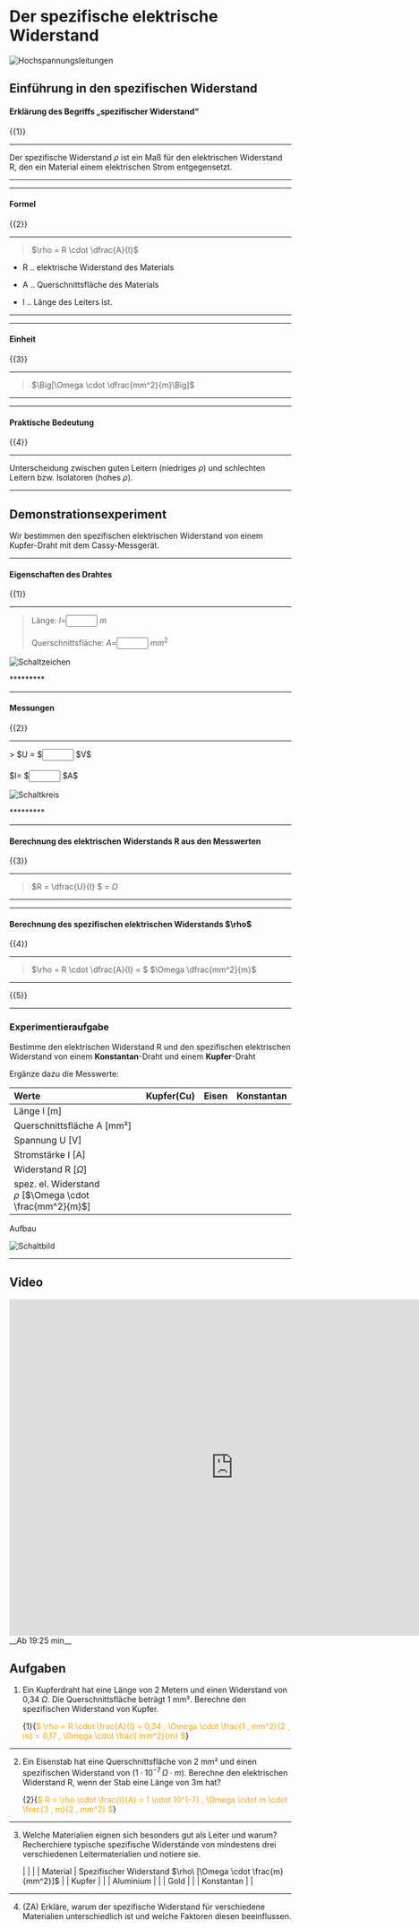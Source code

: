 <!--
author: Christian Golnik

language: de

@style
.lia-effect__circle {
    display: none !important;
}

@media (min-width: 600px) {
    .newspaper {
        column-count: 2;
        column-gap: 40px;
        column-rule: 1px solid lightblue;
    }
}

h1, h2, h3, h4, h5, h6 {
  column-span: all;
}

.cb {
    break-before: column;
}
@end

mode: Presentation

@onload
window.LIA.settings.font_size = 2
@end

-->

# Der spezifische elektrische Widerstand

![Hochspannungsleitungen](https://diversewolken.ddns.net/nextcloud/index.php/s/AAxTtfnBE7BZZyy/download)

## Einführung in den spezifischen Widerstand


<H4>Erklärung des Begriffs „spezifischer Widerstand“</H4>

{{1}}
*********
Der spezifische Widerstand $\rho$ ist ein Maß für den elektrischen Widerstand R, den ein Material einem elektrischen Strom entgegensetzt.
*********

---

<H4>Formel</H4>

{{2}}
***************
> $\rho = R \cdot \dfrac{A}{l}$

- R .. elektrische Widerstand des Materials

- A .. Querschnittsfläche des Materials

- l .. Länge des Leiters ist.
***************

---

<H4>Einheit</H4>

{{3}}
***************


> $\Big[\Omega \cdot \dfrac{mm^2}{m}\Big]$ 
***************

---

<H4>Praktische Bedeutung</H4>

{{4}}
********
Unterscheidung zwischen guten Leitern (niedriges $\rho$) und schlechten Leitern bzw. Isolatoren (hohes $\rho$).
********


## Demonstrationsexperiment

Wir bestimmen den spezifischen elektrischen Widerstand von einem Kupfer-Draht mit dem Cassy-Messgerät.

---

<H4>Eigenschaften des Drahtes</H4>

{{1}}
*********
<section class="newspaper">

> Länge: $l=$<input type="number" default="1" min="0" max="10" id="l" size="5"> $m$   <br> <br> Querschnittsfläche: $A=$<input type="number" default="1" min="0" max="10" id="A" size="5"> $mm^2$ 

![Schaltzeichen](https://diversewolken.ddns.net/nextcloud/index.php/s/fxcfX6KcjSPgyJn/download)

</section>
*********

---

<H4>Messungen</H4> 

{{2}}
*********
<section class="newspaper">
> $U = $<input type="number" default="0" min="0" max="10" id="U" size="5"> $V$ <br> <br>  $I= $<input type="number" default="1" min="0" max="10" id="I" size="5"> $A$

![Schaltkreis](https://diversewolken.ddns.net/nextcloud/index.php/s/ST5C8Yi8mXKDxZN/download)

</section>
*********

---

<H4>Berechnung des elektrischen Widerstands R aus den Messwerten</H4>

{{3}}
*********

> $R = \dfrac{U}{I} $ = <script input="button"> let U = document.getElementById("U").value; let I = document.getElementById("I").value; let R=U/I; R </script> $\Omega$
*********

---

<H4>Berechnung des spezifischen elektrischen Widerstands $\rho$</H4>

{{4}}
*********

> $\rho = R \cdot \dfrac{A}{l} = $ <script input="button"> let U = document.getElementById("U").value; let I = document.getElementById("I").value; let l = document.getElementById("l").value; let A = document.getElementById("A").value; U/I*A/l  </script> $\Omega \dfrac{mm^2}{m}$

*********


{{5}}
*****************
<H3> Experimentieraufgabe </H3>

Bestimme den elektrischen Widerstand R und den spezifischen elektrischen Widerstand von einem __Konstantan__-Draht und einem __Kupfer__-Draht

Ergänze dazu die Messwerte:

<section class="newspaper">

| Werte   | Kupfer(Cu) | Eisen   | Konstantan   |
| :--------- | :--------- | :--------- | :--------- |
| Länge l [m]   | <script> let l = document.getElementById("l").value; l </script> |  <script> let l = document.getElementById("l").value; l </script>    |  <script> let l = document.getElementById("l").value; l </script>    |
| Querschnittsfläche A [mm²]    | <script> let A = document.getElementById("A").value; A </script> |   <script> let A = document.getElementById("A").value; A </script>   |   <script> let A = document.getElementById("A").value; A </script>   |
| Spannung U [V]    | <script> let U = document.getElementById("U").value; U </script> |      |      |
| Stromstärke I [A] | <script> let I = document.getElementById("I").value; I </script> | | |
| Widerstand R [$\Omega$] | <script> let U = document.getElementById("U").value; let I = document.getElementById("I").value; let R=U/I; R </script> |  | |
| spez. el. Widerstand <br> $\rho$ [$\Omega \cdot \frac{mm^2}{m}$] | <script input="button"> let U = document.getElementById("U").value; let I = document.getElementById("I").value; let l = document.getElementById("l").value; let A = document.getElementById("A").value; U/I*A/l  </script>  | |

<p class="cb"> Aufbau </p>

![Schaltbild](https://diversewolken.ddns.net/nextcloud/index.php/s/6yCRRMAJP2rY3YP/download)

</section>

*****************

## Video


<iframe width="800" height="600" src="https://www.youtube.com/embed/5O7Y7NOyrMU?t=1165" title="Telekolleg Physik 19 Verzweigter Stromkreis" frameborder="0" allow="accelerometer; autoplay; clipboard-write; encrypted-media; gyroscope; picture-in-picture; web-share" referrerpolicy="strict-origin-when-cross-origin" allowfullscreen></iframe>
__Ab 19:25 min__

## Aufgaben

1. Ein Kupferdraht hat eine Länge von 2 Metern und einen Widerstand von 0,34 $\Omega$. Die Querschnittsfläche beträgt 1 mm². Berechne den spezifischen Widerstand von Kupfer.

    {1}{<span style="color:orange">$ \rho = R \cdot \frac{A}{l} = 0,34 \, \Omega \cdot \frac{1 \, mm^2}{2 \, m} = 0,17 \, \Omega \cdot \frac{ mm^2}{m} $</span>}

---

2. Ein Eisenstab hat eine Querschnittsfläche von 2 mm² und einen spezifischen Widerstand von $(1 \cdot 10^{-7} \, \Omega \cdot m)$. Berechne den elektrischen Widerstand R, wenn der Stab eine Länge von 3m hat?

    {2}{<span style="color:orange">$ R = \rho \cdot \frac{l}{A} = 1 \cdot 10^{-7} \, \Omega \cdot m \cdot \frac{3 \, m}{2  \, mm^2} $</span>}

---

3. Welche Materialien eignen sich besonders gut als Leiter und warum? Recherchiere typische spezifische Widerstände von mindestens drei verschiedenen Leitermaterialien und notiere sie.

    | | |
    | Material | Spezifischer Widerstand $\rho\ [\Omega \cdot \frac{m}{mm^2}]$ |
    | Kupfer | |
    | Aluminium | |
    | Gold | |
    | Konstantan | | 

---

4. (ZA) Erkläre, warum der spezifische Widerstand für verschiedene Materialien unterschiedlich ist und welche Faktoren diesen beeinflussen.